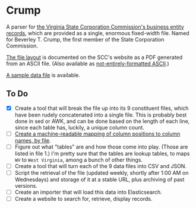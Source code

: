 # Crump

A parser for [the Virginia State Corporation Commission's business entity records](https://www.scc.virginia.gov/clk/purch.aspx), which are provided as a single, enormous fixed-width file. Named for Beverley T. Crump, the first member of the State Corporation Commission.

[The file layout](https://www.scc.virginia.gov/clk/files/layout_be.pdf) is documented on the SCC's website as a PDF generated from an ASCII file. (Also available as [not-entirely-formatted ASCII](record_layouts.txt).)

[A sample data file](http://s3.amazonaws.com/data.openva.com/corporations/2014-04-23.zip) is available.

## To Do

* [x] Create a tool that will break the file up into its 9 constituent files, which have been rudely concatenated into a single file. This is probably best done in sed or AWK, and can be done based on the length of each line, since each table has, luckily, a unique column count.</del>
* [ ] [Create a machine-readable mapping of column positions to column names, by file](http://github.com/openva/crump/issues/4).
* [ ] Figure out what "tables" are and how those come into play. (Those are listed in file 1.) I'm pretty sure that the tables are lookup tables, to maps `WV` to `West Virginia`, among a bunch of other things.
* [ ] Create a tool that will turn each of the 9 data files into CSV and JSON.
* [ ] Script the retrieval of the file (updated weekly, shortly after 1:00 AM on Wednesdays) and storage of it at a stable URL, plus archiving of past versions.
* [ ] Create an importer that will load this data into Elasticsearch.
* [ ] Create a website to search for, retrieve, display records.
